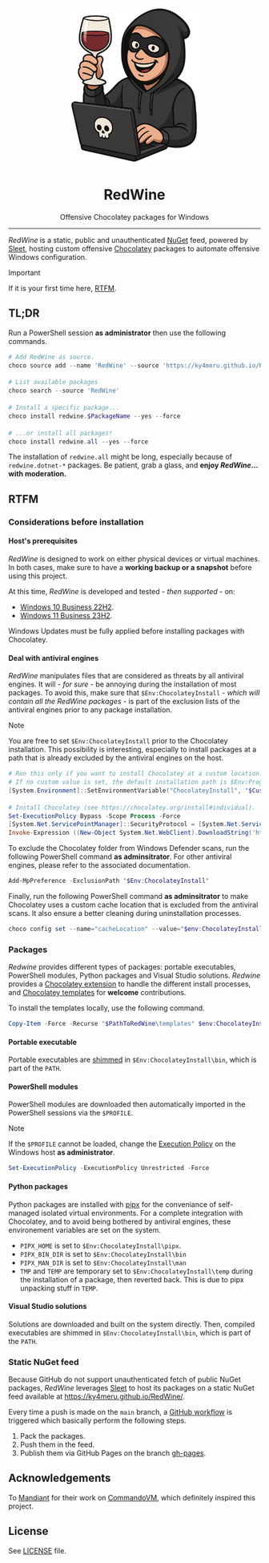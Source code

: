 <p align="center"><img src="images/redwine.png" width="256" height="" alt="RedWine"></p>
<h1 align="center">RedWine</h1>
<p align="center">Offensive Chocolatey packages for Windows</p>
<hr>

*RedWine* is a static, public and unauthenticated [NuGet](https://www.nuget.org/) feed, powered by [Sleet](https://github.com/emgarten/Sleet), hosting custom offensive [Chocolatey](https://chocolatey.org/) packages to automate offensive Windows configuration.

> [!IMPORTANT]
> If it is your first time here, [RTFM](https://github.com/ky4meru/RedWine#rtfm).

## TL;DR

Run a PowerShell session **as administrator** then use the following commands.

```powershell
# Add RedWine as source.
choco source add --name 'RedWine' --source 'https://ky4meru.github.io/RedWine/index.json'

# List available packages
choco search --source 'RedWine'

# Install a specific package...
choco install redwine.$PackageName --yes --force

# ...or install all packages!
choco install redwine.all --yes --force
```

The installation of `redwine.all` might be long, especially because of `redwine.dotnet-*` packages. Be patient, grab a glass, and **enjoy *RedWine*... with moderation.**

## RTFM

### Considerations before installation

#### Host's prerequisites

*RedWine* is designed to work on either physical devices or virtual machines. In both cases, make sure to have a **working backup or a snapshot** before using this project.

At this time, *RedWine* is developed and tested - *then supported* - on:
* [Windows 10 Business 22H2](https://massgrave.dev/windows_10_links).
* [Windows 11 Business 23H2](https://massgrave.dev/windows_11_links).

Windows Updates must be fully applied before installing packages with Chocolatey.

#### Deal with antiviral engines

*RedWine* manipulates files that are considered as threats by all antiviral engines. It will - *for sure* - be annoying during the installation of most packages. To avoid this, make sure that `$Env:ChocolateyInstall` - *which will contain all the RedWine packages* - is part of the exclusion lists of the antiviral engines prior to any package installation.

> [!NOTE]
> You are free to set `$Env:ChocolateyInstall` prior to the Chocolatey installation. This possibility is interesting, especially to install packages at a path that is already excluded by the antiviral engines on the host.
>
> ```powershell
> # Run this only if you want to install Chocolatey at a custom location.
> # If no custom value is set, the default installation path is $Env:ProgramData\chocolatey.
> [System.Environment]::SetEnvironmentVariable("ChocolateyInstall", "$CustomPath", "Machine")
> 
> # Install Chocolatey (see https://chocolatey.org/install#individual).
> Set-ExecutionPolicy Bypass -Scope Process -Force
> [System.Net.ServicePointManager]::SecurityProtocol = [System.Net.ServicePointManager]::SecurityProtocol -bor 3072
> Invoke-Expression ((New-Object System.Net.WebClient).DownloadString('https://community.chocolatey.org/install.ps1'))
> ```

To exclude the Chocolatey folder from Windows Defender scans, run the following PowerShell command **as adminsitrator**. For other antiviral engines, please refer to the associated documentation.

```powershell
Add-MpPreference -ExclusionPath "$Env:ChocolateyInstall"
```

Finally, run the following PowerShell command **as adminsitrator** to make Chocolatey uses a custom cache location that is excluded from the antiviral scans. It also ensure a better cleaning during uninstallation processes.

```powershell
choco config set --name="cacheLocation" --value="$env:ChocolateyInstall\temp"
```

### Packages

*Redwine* provides different types of packages: portable executables, PowerShell modules, Python packages and Visual Studio solutions. *Redwine* provides a [Chocolatey extension](./packages/redwine.extension/extensions/redwine.psm1) to handle the different install processes, and [Chocolatey templates](./templates/) for **welcome** contributions.

To install the templates locally, use the following command.

```powershell
Copy-Item -Force -Recurse "$PathToRedWine\templates" $env:ChocolateyInstall
```

#### Portable executable

Portable executables are [shimmed](https://docs.chocolatey.org/en-us/features/shim/) in `$Env:ChocolateyInstall\bin`, which is part of the `PATH`.

#### PowerShell modules

PowerShell modules are downloaded then automatically imported in the PowerShell sessions via the `$PROFILE`.

> [!NOTE]
> If the `$PROFILE` cannot be loaded, change the [Execution Policy](https://learn.microsoft.com/en-us/powershell/module/microsoft.powershell.core/about/about_execution_policies?view=powershell-7.5) on the Windows host **as administrator**.
>
> ```powershell
> Set-ExecutionPolicy -ExecutionPolicy Unrestricted -Force
> ```

#### Python packages

Python packages are installed with [pipx](https://github.com/pypa/pipx) for the conveniance of self-managed isolated virtual environments. For a complete integration with Chocolatey, and to avoid being bothered by antiviral engines, these environement variables are set on the system.

* `PIPX_HOME` is set to `$Env:ChocolateyInstall\pipx`.
* `PIPX_BIN_DIR` is set to `$Env:ChocolateyInstall\bin`
* `PIPX_MAN_DIR` is set to `$Env:ChocolateyInstall\man`
* `TMP` and `TEMP` are temporary set to `$Env:ChocolateyInstall\temp` during the installation of a package, then reverted back. This is due to pipx unpacking stuff in `TEMP`.

#### Visual Studio solutions

Solutions are downloaded and built on the system directly. Then, compiled executables are shimmed in `$Env:ChocolateyInstall\bin`, which is part of the `PATH`.

### Static NuGet feed

Because GitHub do not support unauthenticated fetch of public NuGet packages, *RedWine* leverages [Sleet](https://github.com/emgarten/Sleet) to host its packages on a static NuGet feed available at https://ky4meru.github.io/RedWine/.

Every time a push is made on the `main` branch, a [GitHub workflow](./.github/workflows/publish.yml) is triggered which basically perform the following steps.

1. Pack the packages.
2. Push them in the feed.
3. Publish them via GitHub Pages on the branch [gh-pages](https://github.com/ky4meru/RedWine/tree/gh-pages).

## Acknowledgements

To [Mandiant](https://github.com/mandiant) for their work on [CommandoVM](https://github.com/mandiant/commando-vm), which definitely inspired this project.

## License

See [LICENSE](./LICENSE.txt) file.